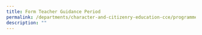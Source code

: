 ```yaml
---
title: Form Teacher Guidance Period
permalink: /departments/character-and-citizenry-education-cce/programmes/form-teacher-guidance-period/
description: ""
---
```

